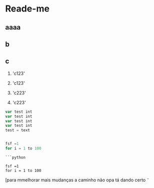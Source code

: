 # Reade-me 
## aaaa
## b
## c
1. 'c123'

1. 'c123'

2. 'c223'

2. 'c223'




``` js
var test int
var test int
var test int
var test int
test = text

```
```python

fsf =1
for i = 1 to 100

```

```
```python

fsf =1
for i = 1 to 100

```

[para mmelhorar 
mais mudanças a caminho não opa tá dando certo ```˜```
